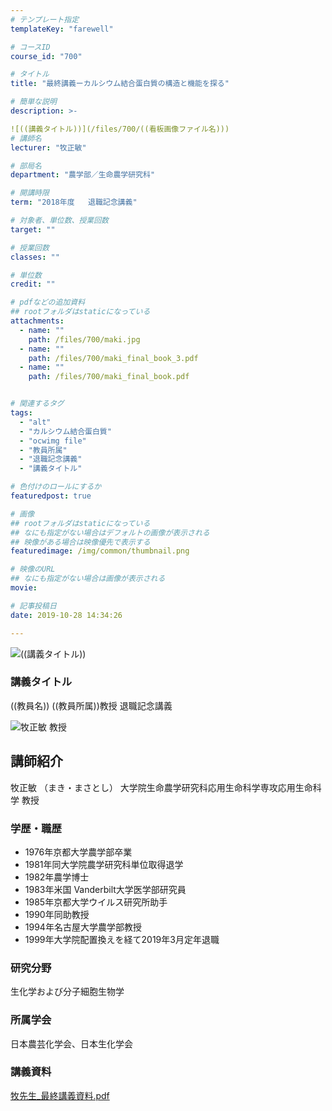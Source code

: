 ```yaml
---
# テンプレート指定
templateKey: "farewell"

# コースID
course_id: "700"

# タイトル
title: "最終講義ーカルシウム結合蛋白質の構造と機能を探る"

# 簡単な説明
description: >-

![((講義タイトル))](/files/700/((看板画像ファイル名))) 
# 講師名
lecturer: "牧正敏"

# 部局名
department: "農学部／生命農学研究科"

# 開講時限
term: "2018年度	退職記念講義"

# 対象者、単位数、授業回数
target: ""

# 授業回数
classes: ""

# 単位数
credit: ""

# pdfなどの追加資料
## rootフォルダはstaticになっている
attachments: 
  - name: "" 
    path: /files/700/maki.jpg
  - name: "" 
    path: /files/700/maki_final_book_3.pdf
  - name: "" 
    path: /files/700/maki_final_book.pdf


# 関連するタグ
tags:
  - "alt"
  - "カルシウム結合蛋白質"
  - "ocwimg file"
  - "教員所属"
  - "退職記念講義"
  - "講義タイトル"

# 色付けのロールにするか
featuredpost: true

# 画像
## rootフォルダはstaticになっている
## なにも指定がない場合はデフォルトの画像が表示される
## 映像がある場合は映像優先で表示する
featuredimage: /img/common/thumbnail.png

# 映像のURL
## なにも指定がない場合は画像が表示される
movie: 

# 記事投稿日
date: 2019-10-28 14:34:26

---
```


![((講義タイトル))](/files/700/((看板画像ファイル名))) 
### 講義タイトル 

((教員名)) ((教員所属))教授 退職記念講義

![牧正敏 教授](/files/700/maki.jpg) 
  
## 講師紹介  
牧正敏 （まき・まさとし） 大学院生命農学研究科応用生命科学専攻応用生命科学 教授  
### 学歴・職歴  
  
* 1976年京都大学農学部卒業  
* 1981年同大学院農学研究科単位取得退学  
* 1982年農学博士  
* 1983年米国 Vanderbilt大学医学部研究員  
* 1985年京都大学ウイルス研究所助手  
* 1990年同助教授  
* 1994年名古屋大学農学部教授  
* 1999年大学院配置換えを経て2019年3月定年退職  
### 研究分野  
生化学および分子細胞生物学  
### 所属学会  
日本農芸化学会、日本生化学会
### 講義資料


[牧先生_最終講義資料.pdf](/files/700/maki_final_book.pdf) 
